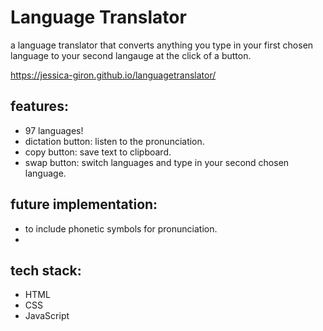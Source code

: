 # Language Translator

a language translator that converts anything you type in your first chosen language to your second langauge at the click of a button.

https://jessica-giron.github.io/languagetranslator/

## features:

- 97 languages!
- dictation button: listen to the pronunciation.
- copy button: save text to clipboard.
- swap button: switch languages and type in your second chosen language.

## future implementation:

- to include phonetic symbols for pronunciation. 
- 


## tech stack:

- HTML
- CSS
- JavaScript

